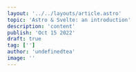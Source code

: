 ```yaml
---
layout: '../../layouts/article.astro'
topic: 'Astro & Svelte: an introduction'
description: 'content'
publish: 'Oct 15 2022'
draft: true
tag: ['']
author: 'undefinedtea'
image: ''
---
```

